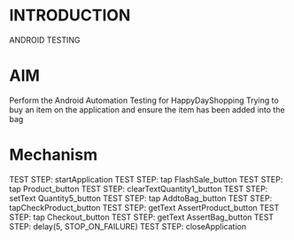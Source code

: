 # INTRODUCTION
ANDROID TESTING

# AIM
Perform the Android Automation Testing for HappyDayShopping
Trying to buy an item on the application and ensure the item has been added into the bag

# Mechanism
TEST STEP: startApplication
TEST STEP: tap FlashSale_button
TEST STEP: tap Product_button
TEST STEP: clearTextQuantity1_button
TEST STEP: setText Quantity5_button
TEST STEP: tap AddtoBag_button
TEST STEP: tapCheckProduct_button
TEST STEP: getText AssertProduct_button
TEST STEP: tap Checkout_button
TEST STEP: getText AssertBag_button
TEST STEP: delay(5, STOP_ON_FAILURE)
TEST STEP: closeApplication
